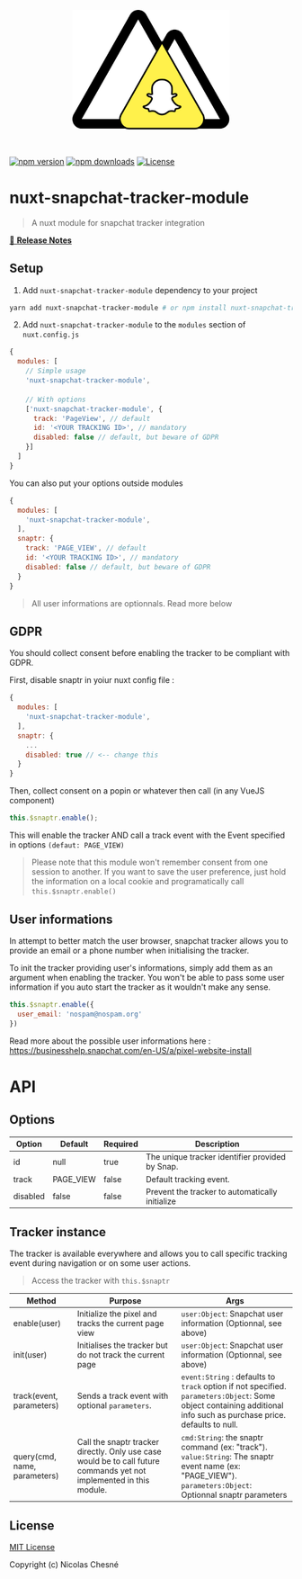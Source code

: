 <p align="center">
  <img width="280px" src="https://raw.githubusercontent.com/Norbz/nuxt-snapchat-tracker-module/master/assets/logo.png" alt="logo" />
</p>
<br>
<p align="center">

[![npm version][npm-version-src]][npm-version-href]
[![npm downloads][npm-downloads-src]][npm-downloads-href]
[![License][license-src]][license-href]

</p>

# nuxt-snapchat-tracker-module
> A nuxt module for snapchat tracker integration

[📖 **Release Notes**](./CHANGELOG.md)

## Setup

1. Add `nuxt-snapchat-tracker-module` dependency to your project

```bash
yarn add nuxt-snapchat-tracker-module # or npm install nuxt-snapchat-tracker-module --save
```

2. Add `nuxt-snapchat-tracker-module` to the `modules` section of `nuxt.config.js`

```js
{
  modules: [
    // Simple usage
    'nuxt-snapchat-tracker-module',

    // With options
    ['nuxt-snapchat-tracker-module', {
      track: 'PageView', // default
      id: '<YOUR TRACKING ID>', // mandatory
      disabled: false // default, but beware of GDPR
    }]
  ]
}
```

You can also put your options outside modules
```js
{
  modules: [
    'nuxt-snapchat-tracker-module',
  ],
  snaptr: {
    track: 'PAGE_VIEW', // default
    id: '<YOUR TRACKING ID>', // mandatory
    disabled: false // default, but beware of GDPR
  }
}
```
> All user informations are optionnals. Read more below

## GDPR
You should collect consent before enabling the tracker to be compliant with GDPR.

First, disable snaptr in yoiur nuxt config file :
```js
{
  modules: [
    'nuxt-snapchat-tracker-module',
  ],
  snaptr: {
    ...
    disabled: true // <-- change this
  }
}
```

Then, collect consent on a popin or whatever then call (in any VueJS component)
```js
this.$snaptr.enable();
```

This will enable the tracker AND call a track event with the Event specified in options `(defaut: PAGE_VIEW)`

> Please note that this module won't remember consent from one session to another. If you want to save the user preference, just hold the information on a local cookie and programatically call `this.$snaptr.enable()`

## User informations
In attempt to better match the user browser, snapchat tracker allows you to provide an email or a phone number when initialising the tracker.

To init the tracker providing user's informations, simply add them as an argument when enabling the tracker. You won't be able to pass some user information if you auto start the tracker as it wouldn't make any sense.

```js
this.$snaptr.enable({
  user_email: 'nospam@nospam.org'
})
```
Read more about the possible user informations here : https://businesshelp.snapchat.com/en-US/a/pixel-website-install


# API

## Options

| Option   | Default  | Required | Description                                                                               |
|----------|----------|----------|-------------------------------------------------------------------------------------------|
| id  | null     | true     | The unique tracker identifier provided by Snap.                                         |
| track    | PAGE_VIEW | false    | Default tracking event.                                                                   |
| disabled | false    | false    | Prevent the tracker to automatically initialize

## Tracker instance

The tracker  is available everywhere and allows you to call specific tracking event during navigation or on some user actions.

> Access the tracker with `this.$snaptr`

| Method            | Purpose                                                                                                  | Args                  |
|-------------------|----------------------------------------------------------------------------------------------------------|--------------------------------|
| enable(user)          | Initialize the pixel and tracks the current page view | `user:Object`: Snapchat user information (Optionnal, see above)        |
| init(user)            | Initialises the tracker but do not track the current page                                                                                   | `user:Object`: Snapchat user information (Optionnal, see above)  |
| track(event, parameters)           | Sends a track event with optional `parameters`.                          | `event:String` : defaults to `track` option if not specified.<br>`parameters:Object`: Some object containing additional info such as purchase price. defaults to null.  |
| query(cmd, name, parameters) | Call the snaptr tracker directly. Only use case would be to call future commands yet not implemented in this module.                                     | `cmd:String`: the snaptr command (ex: "track").<br>`value:String`: The snaptr event name (ex: "PAGE_VIEW").<br>`parameters:Object`: Optionnal snaptr parameters

## License

[MIT License](./LICENSE)

Copyright (c) Nicolas Chesné

<!-- Badges -->
[npm-version-src]: https://img.shields.io/npm/v/nuxt-snapchat-tracker-module/latest.svg
[npm-version-href]: https://npmjs.com/package/nuxt-snapchat-tracker-module

[npm-downloads-src]: https://img.shields.io/npm/dt/nuxt-snapchat-tracker-module.svg
[npm-downloads-href]: https://npmjs.com/package/nuxt-snapchat-tracker-module

[github-actions-ci-src]: https://github.com/Norbz/nuxt-snapchat-tracker-module/workflows/ci/badge.svg
[github-actions-ci-href]: https://github.com/Norbz/nuxt-snapchat-tracker-module/actions?query=workflow%3Aci

[codecov-src]: https://img.shields.io/codecov/c/github/Norbz/nuxt-snapchat-tracker-module.svg
[codecov-href]: https://codecov.io/gh/Norbz/nuxt-snapchat-tracker-module

[license-src]: https://img.shields.io/npm/l/nuxt-snapchat-tracker-module.svg
[license-href]: https://npmjs.com/package/nuxt-snapchat-tracker-module
